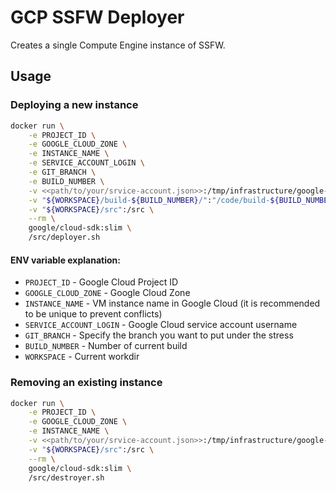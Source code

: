 # GCP SSFW Deployer

Creates a single Compute Engine instance of SSFW.

## Usage
### Deploying a new instance

```bash
docker run \
    -e PROJECT_ID \
    -e GOOGLE_CLOUD_ZONE \
    -e INSTANCE_NAME \
    -e SERVICE_ACCOUNT_LOGIN \
    -e GIT_BRANCH \
    -e BUILD_NUMBER \
    -v <<path/to/your/srvice-account.json>>:/tmp/infrastructure/google-cloud/service-account.json \
    -v "${WORKSPACE}/build-${BUILD_NUMBER}/":"/code/build-${BUILD_NUMBER}/" \
    -v "${WORKSPACE}/src":/src \
    --rm \
    google/cloud-sdk:slim \
    /src/deployer.sh
```

#### ENV variable explanation:

- `PROJECT_ID` - Google Cloud Project ID
- `GOOGLE_CLOUD_ZONE` - Google Cloud Zone 
- `INSTANCE_NAME` - VM instance name in Google Cloud (it is recommended to be unique to prevent conflicts)
- `SERVICE_ACCOUNT_LOGIN` - Google Cloud service account username 
- `GIT_BRANCH` - Specify the branch you want to put under the stress
- `BUILD_NUMBER` - Number of current build
- `WORKSPACE` - Current workdir

### Removing an existing instance

```bash
docker run \
    -e PROJECT_ID \
    -e GOOGLE_CLOUD_ZONE \
    -e INSTANCE_NAME \
    -v <<path/to/your/srvice-account.json>>:/tmp/infrastructure/google-cloud/service-account.json \
    -v "${WORKSPACE}/src":/src \
    --rm \
    google/cloud-sdk:slim \
    /src/destroyer.sh 
```
